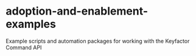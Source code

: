 # adoption-and-enablement-examples
Example scripts and automation packages for working with the Keyfactor Command API
